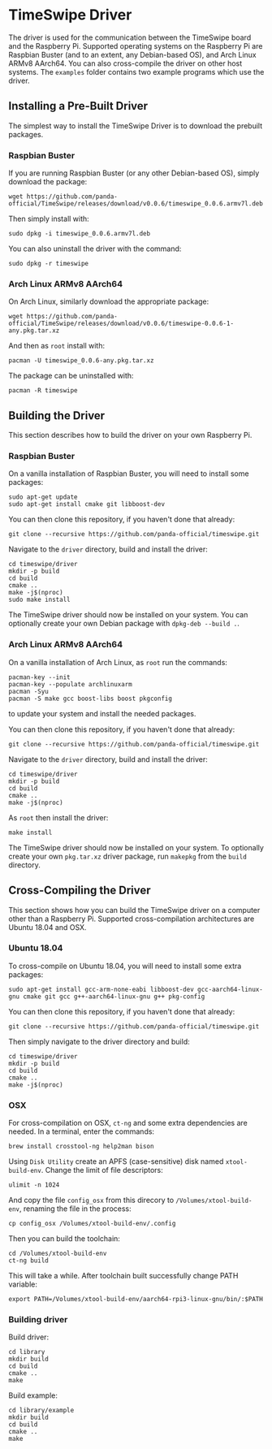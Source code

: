 # TimeSwipe Driver

The driver is used for the communication between the TimeSwipe board and the Raspberry Pi.
Supported operating systems on the Raspberry Pi are Raspbian Buster (and to an extent, any Debian-based OS), and Arch Linux ARMv8 AArch64.
You can also cross-compile the driver on other host systems.
The `examples` folder contains two example programs which use the driver.


## Installing a Pre-Built Driver

The simplest way to install the TimeSwipe Driver is to download the prebuilt packages.


### Raspbian Buster

If you are running Raspbian Buster (or any other Debian-based OS), simply download the package:

```
wget https://github.com/panda-official/TimeSwipe/releases/download/v0.0.6/timeswipe_0.0.6.armv7l.deb
```

Then simply install with:

```
sudo dpkg -i timeswipe_0.0.6.armv7l.deb
```

You can also uninstall the driver with the command:

```
sudo dpkg -r timeswipe
```


### Arch Linux ARMv8 AArch64

On Arch Linux, similarly download the appropriate package:

```
wget https://github.com/panda-official/TimeSwipe/releases/download/v0.0.6/timeswipe-0.0.6-1-any.pkg.tar.xz
```

And then as `root` install with:

```
pacman -U timeswipe_0.0.6-any.pkg.tar.xz
```

The package can be uninstalled with:

```
pacman -R timeswipe
```


## Building the Driver

This section describes how to build the driver on your own Raspberry Pi.


### Raspbian Buster

On a vanilla installation of Raspbian Buster, you will need to install some packages:

```
sudo apt-get update
sudo apt-get install cmake git libboost-dev
```

You can then clone this repository, if you haven't done that already:

```
git clone --recursive https://github.com/panda-official/timeswipe.git
```

Navigate to the `driver` directory, build and install the driver:

```
cd timeswipe/driver
mkdir -p build
cd build
cmake ..
make -j$(nproc)
sudo make install
```

The TimeSwipe driver should now be installed on your system.
You can optionally create your own Debian package with `dpkg-deb --build .`.


### Arch Linux ARMv8 AArch64

On a vanilla installation of Arch Linux, as `root` run the commands:

```
pacman-key --init
pacman-key --populate archlinuxarm
pacman -Syu
pacman -S make gcc boost-libs boost pkgconfig
```

to update your system and install the needed packages.

You can then clone this repository, if you haven't done that already:

```
git clone --recursive https://github.com/panda-official/timeswipe.git
```

Navigate to the `driver` directory, build and install the driver:

```
cd timeswipe/driver
mkdir -p build
cd build
cmake ..
make -j$(nproc)
```

As `root` then install the driver:

```
make install
```

The TimeSwipe driver should now be installed on your system.
To optionally create your own `pkg.tar.xz` driver package, run `makepkg` from the `build` directory.


## Cross-Compiling the Driver

This section shows how you can build the TimeSwipe driver on a computer other than a Raspberry Pi.
Supported cross-compilation architectures are Ubuntu 18.04 and OSX.


### Ubuntu 18.04

To cross-compile on Ubuntu 18.04, you will need to install some extra packages:

```
sudo apt-get install gcc-arm-none-eabi libboost-dev gcc-aarch64-linux-gnu cmake git gcc g++-aarch64-linux-gnu g++ pkg-config
```

You can then clone this repository, if you haven't done that already:

```
git clone --recursive https://github.com/panda-official/timeswipe.git
```

Then simply navigate to the driver directory and build:

```
cd timeswipe/driver
mkdir -p build
cd build
cmake ..
make -j$(nproc)
```


### OSX

For cross-compilation on OSX, `ct-ng` and some extra dependencies are needed.
In a terminal, enter the commands:

```
brew install crosstool-ng help2man bison
```

Using `Disk Utility` create an APFS (case-sensitive) disk named `xtool-build-env`.
Change the limit of file descriptors:

```
ulimit -n 1024
```

And copy the file `config_osx` from this direcory to `/Volumes/xtool-build-env`, renaming the file in the process:

```
cp config_osx /Volumes/xtool-build-env/.config
```

Then you can build the toolchain:
```
cd /Volumes/xtool-build-env
ct-ng build
```

This will take a while.
After toolchain built successfully change PATH variable:
```
export PATH=/Volumes/xtool-build-env/aarch64-rpi3-linux-gnu/bin/:$PATH
```

### Building driver

Build driver:
```
cd library
mkdir build
cd build
cmake ..
make
```

Build example:
```
cd library/example
mkdir build
cd build
cmake ..
make
```
